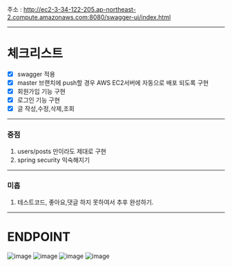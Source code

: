 주소 : http://ec2-3-34-122-205.ap-northeast-2.compute.amazonaws.com:8080/swagger-ui/index.html

---
# 체크리스트
- [x]  swagger 적용
- [x]  master 브랜치에 push할 경우 AWS EC2서버에 자동으로 배포 되도록 구현
- [x]  회원가입 기능 구현
- [x]  로그인 기능 구현
- [x]  글 작성,수정,삭제,조회
---
### 중점
1. users/posts 만이라도 제대로 구현
2. spring security 익숙해지기

---
### 미흡
1. 테스트코드, 좋아요,댓글 하지 못하여서 추후 완성하기.

---
# ENDPOINT
![image](https://user-images.githubusercontent.com/58171107/211469499-ab250610-7425-48fc-9a90-0915572a0773.png)
![image](https://user-images.githubusercontent.com/58171107/211469613-9b4eeca7-d132-430b-b144-4be38b5835d2.png)
![image](https://user-images.githubusercontent.com/58171107/211469665-a5670319-f216-49bf-b84b-522603041c0f.png)
![image](https://user-images.githubusercontent.com/58171107/211469712-bc0b1844-eb46-4cef-b202-a5e8b73e9c86.png)
